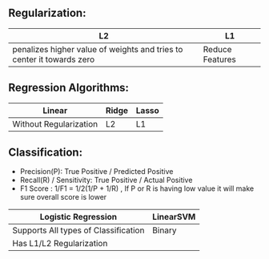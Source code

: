 
## Regularization:

| L2 | L1 |
| --- | --- |
| penalizes higher value of weights and tries to center it towards zero | Reduce Features |

## Regression Algorithms:

| Linear | Ridge | Lasso |
| --- | --- | --- |
| Without Regularization | L2 | L1 |

## Classification:

* Precision(P): True Positive / Predicted Positive 
* Recall(R) / Sensitivity: True Positive / Actual Positive
* F1 Score : 1/F1 = 1/2(1/P + 1/R) , If P or R is having low value it will make sure overall score is lower

| Logistic Regression | LinearSVM |
| --- | --- | 
| Supports All types of Classification | Binary |
| Has L1/L2 Regularization | |
